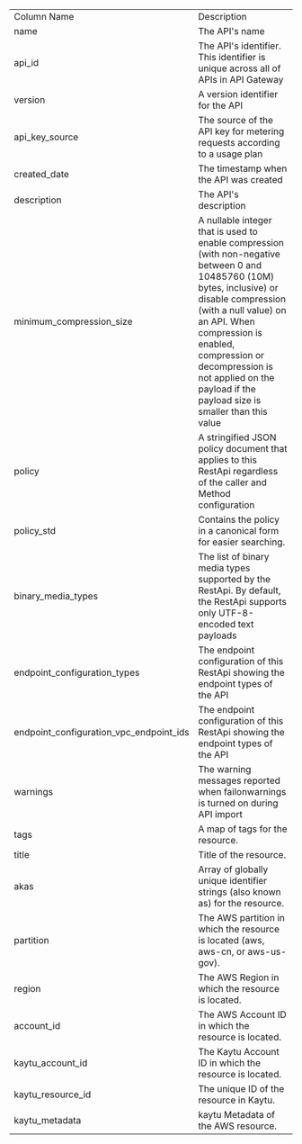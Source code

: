 <table>
	<tr><td>Column Name</td><td>Description</td></tr>
	<tr><td>name</td><td>The API's name</td></tr>
	<tr><td>api_id</td><td>The API's identifier. This identifier is unique across all of APIs in API Gateway</td></tr>
	<tr><td>version</td><td>A version identifier for the API</td></tr>
	<tr><td>api_key_source</td><td>The source of the API key for metering requests according to a usage plan</td></tr>
	<tr><td>created_date</td><td>The timestamp when the API was created</td></tr>
	<tr><td>description</td><td>The API's description</td></tr>
	<tr><td>minimum_compression_size</td><td>A nullable integer that is used to enable compression (with non-negative between 0 and 10485760 (10M) bytes, inclusive) or disable compression (with a null value) on an API. When compression is enabled, compression or decompression is not applied on the payload if the payload size is smaller than this value</td></tr>
	<tr><td>policy</td><td>A stringified JSON policy document that applies to this RestApi regardless of the caller and Method configuration</td></tr>
	<tr><td>policy_std</td><td>Contains the policy in a canonical form for easier searching.</td></tr>
	<tr><td>binary_media_types</td><td>The list of binary media types supported by the RestApi. By default, the RestApi supports only UTF-8-encoded text payloads</td></tr>
	<tr><td>endpoint_configuration_types</td><td>The endpoint configuration of this RestApi showing the endpoint types of the API</td></tr>
	<tr><td>endpoint_configuration_vpc_endpoint_ids</td><td>The endpoint configuration of this RestApi showing the endpoint types of the API</td></tr>
	<tr><td>warnings</td><td>The warning messages reported when failonwarnings is turned on during API import</td></tr>
	<tr><td>tags</td><td>A map of tags for the resource.</td></tr>
	<tr><td>title</td><td>Title of the resource.</td></tr>
	<tr><td>akas</td><td>Array of globally unique identifier strings (also known as) for the resource.</td></tr>
	<tr><td>partition</td><td>The AWS partition in which the resource is located (aws, aws-cn, or aws-us-gov).</td></tr>
	<tr><td>region</td><td>The AWS Region in which the resource is located.</td></tr>
	<tr><td>account_id</td><td>The AWS Account ID in which the resource is located.</td></tr>
	<tr><td>kaytu_account_id</td><td>The Kaytu Account ID in which the resource is located.</td></tr>
	<tr><td>kaytu_resource_id</td><td>The unique ID of the resource in Kaytu.</td></tr>
	<tr><td>kaytu_metadata</td><td>kaytu Metadata of the AWS resource.</td></tr>
</table>